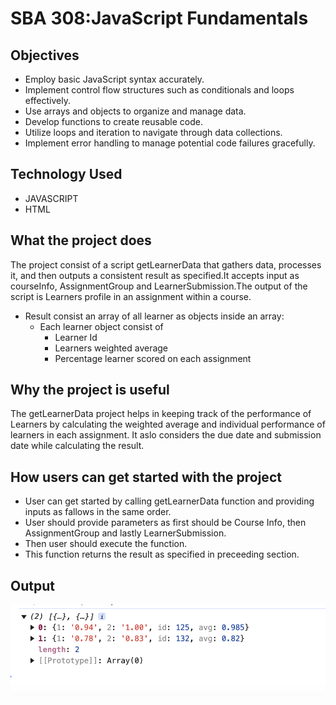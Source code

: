 # SBA 308:JavaScript Fundamentals

## Objectives

- Employ basic JavaScript syntax accurately.
- Implement control flow structures such as conditionals and loops effectively.
- Use arrays and objects to organize and manage data.
- Develop functions to create reusable code.
- Utilize loops and iteration to navigate through data collections.
- Implement error handling to manage potential code failures gracefully.

## Technology Used

- JAVASCRIPT
- HTML

## What the project does

The project consist of a script getLearnerData that gathers data, processes it, and then outputs a consistent result as specified.It accepts input as courseInfo, AssignmentGroup and LearnerSubmission.The output of the script is Learners profile in an assignment within a course.

- Result consist an array of all learner as objects inside an array:
  - Each learner object consist of
    - Learner Id
    - Learners weighted average
    - Percentage learner scored on each assignment

## Why the project is useful

The getLearnerData project helps in keeping track of the
performance of Learners by calculating the weighted average
and individual performance of learners in each assignment. It aslo
considers the due date and submission date while calculating the result.

## How users can get started with the project

- User can get started by calling getLearnerData function and providing inputs as fallows in
  the same order.
- User should provide parameters as first should be Course Info, then AssignmentGroup and lastly LearnerSubmission.
- Then user should execute the function.
- This function returns the result as specified in preceeding section.

## Output

![alt text](image.png)
